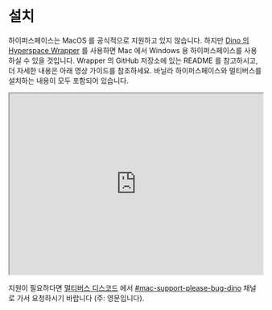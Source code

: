 # 설치

하이퍼스페이스는 MacOS 를 공식적으로 지원하고 있지 않습니다. 하지만 [Dino 의 Hyperspace Wrapper](https://github.com/The-Dumb-Dino/Dinos-Hyperspace-Wrapper-for-Mac) 를 사용하면 Mac 에서 Windows 용 하이퍼스페이스를 사용하실 수 있을 것입니다. Wrapper 의 GitHub 저장소에 있는 README 를 참고하시고, 더 자세한 내용은 아래 영상 가이드를 참조하세요. 바닐라 하이퍼스페이스와 멀티버스를 설치하는 내용이 모두 포함되어 있습니다.

<iframe width="100%" height="360" src="https://www.youtube.com/embed/Dnb5mYeFwa4"></iframe>

지원이 필요하다면 [멀티버스 디스코드](https://discord.com/invite/hhs5ecx) 에서 [#mac-support-please-bug-dino](https://discord.com/channels/604415384979898464/1199977570750431313) 채널로 가서 요청하시기 바랍니다 (주: 영문입니다).
